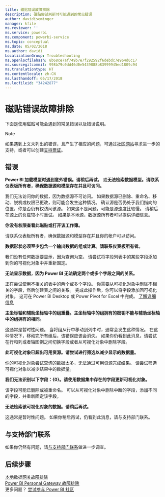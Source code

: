 ```yaml
---
title: 磁贴错误故障排除
description: 磁贴尝试刷新时可能遇到的常见错误
author: davidiseminger
manager: kfile
ms.reviewer: ''
ms.service: powerbi
ms.component: powerbi-service
ms.topic: conceptual
ms.date: 05/02/2018
ms.author: davidi
LocalizationGroup: Troubleshooting
ms.openlocfilehash: 8b68ce7af749b7e7f292592f6debdc7e964d6c17
ms.sourcegitcommit: 998b79c0dd46d0e5439888b83999945ed1809c94
ms.translationtype: HT
ms.contentlocale: zh-CN
ms.lasthandoff: 05/17/2018
ms.locfileid: "34242877"
---
```

# <a name="troubleshooting-tile-errors"></a>磁贴错误故障排除
下面是使用磁贴可能会遇到的常见错误以及错误说明。

> [!NOTE]
> 如果遇到上文未列出的错误，且产生了相应的问题，可通过[社区网站](http://community.powerbi.com/)寻求进一步的支持，或者可以创建[支持票证](https://powerbi.microsoft.com/support/)。
> 
> 

## <a name="errors"></a>错误
**Power BI 加载模型时遇到意外错误。请稍后再试。**
或**无法检索数据模型。请联系仪表板所有者，确保数据源和模型存在并且可访问。**

我们无法访问你的数据，因为数据源不可访问。 如果数据源已删除、重命名、移动、脱机或权限已更改，则可能会发生这种情况。 确认源是否仍处于我们指向的位置，你是否仍有权访问该源。 如果这不是问题，可能是源速度比较慢。 请稍后在源上的负载较小时重试。 如果是本地源，数据源所有者可以提供详细信息。

**你没有权限查看此磁贴或打开该工作簿。**

请联系仪表板所有者，确保数据源和模型存在并且你的帐户可以访问。

**数据形状必须至少包含一个输出数据的组或计算。请联系仪表板所有者。**

我们没有任何数据要显示，因为查询为空。 请尝试将字段列表中的某些字段添加到你的可视化对象中并重新固定。

**无法显示数据，因为 Power BI 无法确定两个或多个字段之间的关系。**

正在尝试使用不相关的表中的两个或多个字段。 你需要从可视化对象中删除不相关的字段，然后创建表之间的关系。 完成此操作后，你可以将字段添加回可视化对象。 这可在 Power BI Desktop 或 Power Pivot for Excel 中完成。 [了解详细信息](desktop-create-and-manage-relationships.md)

**主坐标轴和辅助坐标轴中的组重叠。主坐标轴中的组拥有的密钥不能与辅助坐标轴中的组拥有的相同。**

这通常是暂时性问题。 当将组从行中移动到列中时，通常会发生这种情况。 在这种情况下，移动完所有组后，该错误应该会消失。 如果你仍看到此消息，请尝试在行和列或者轴图例之间切换字段或者从可视化对象中删除字段。  

**此可视化对象已超出可用资源。请尝试进行筛选以减少显示的数据量。**

你的可视化对象尝试查询的数据太多，无法通过可用资源完成结果。 请尝试筛选可视化对象以减少结果中的数据量。

**我们无法识别以下字段：{0}。请使用数据集中存在的字段更新可视化对象。**

该字段可能已删除或被重命名。 可以从可视化对象中删除中断的字段，添加不同的字段，并重新固定该字段。

**无法检索该可视化对象的数据。请稍后再试。**

这通常是暂时性问题。 如果你稍后再试，仍看到此消息，请与支持部门联系。

## <a name="contact-support"></a>与支持部门联系
如果你仍然有问题，请[与支持部门联系](https://support.powerbi.com)做进一步调查。

## <a name="next-steps"></a>后续步骤
[本地数据网关故障排除](service-gateway-onprem-tshoot.md)  
[Power BI Personal Gateway 故障排除](service-admin-troubleshooting-power-bi-personal-gateway.md)  
更多问题？ [尝试参与 Power BI 社区](http://community.powerbi.com/)

